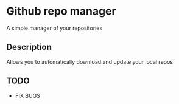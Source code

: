# Github repo manager

A simple manager of your repositories

## Description

Allows you to automatically download and update your local repos

## TODO
- FIX BUGS
